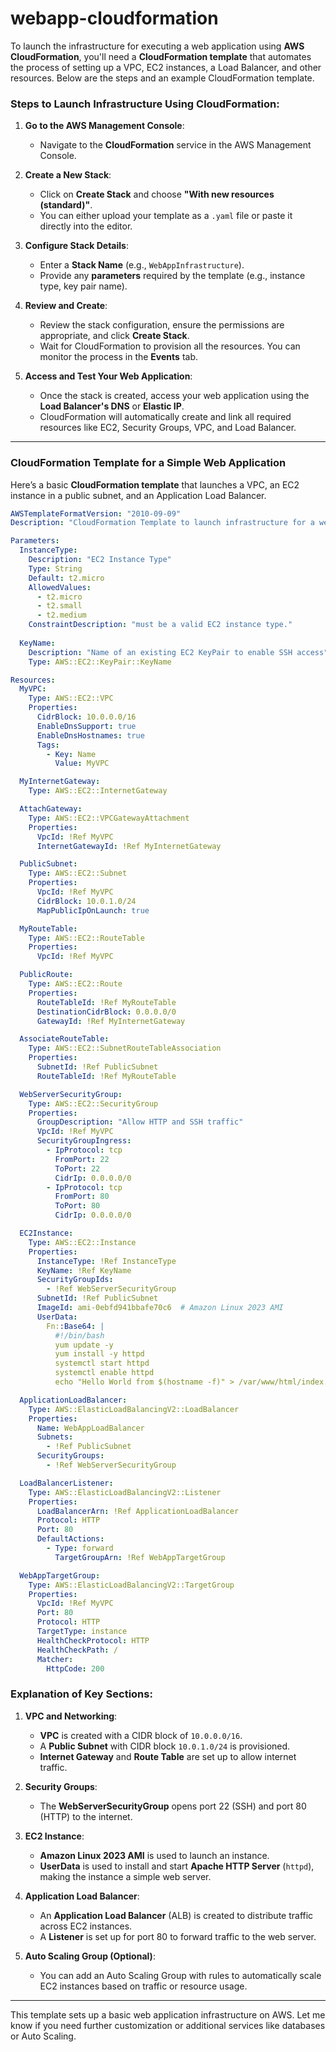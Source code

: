 # webapp-cloudformation

To launch the infrastructure for executing a web application using **AWS CloudFormation**, you'll need a **CloudFormation template** that automates the process of setting up a VPC, EC2 instances, a Load Balancer, and other resources. Below are the steps and an example CloudFormation template.

### **Steps to Launch Infrastructure Using CloudFormation:**

1. **Go to the AWS Management Console**:
   - Navigate to the **CloudFormation** service in the AWS Management Console.

2. **Create a New Stack**:
   - Click on **Create Stack** and choose **"With new resources (standard)"**.
   - You can either upload your template as a `.yaml` file or paste it directly into the editor.

3. **Configure Stack Details**:
   - Enter a **Stack Name** (e.g., `WebAppInfrastructure`).
   - Provide any **parameters** required by the template (e.g., instance type, key pair name).

4. **Review and Create**:
   - Review the stack configuration, ensure the permissions are appropriate, and click **Create Stack**.
   - Wait for CloudFormation to provision all the resources. You can monitor the process in the **Events** tab.

5. **Access and Test Your Web Application**:
   - Once the stack is created, access your web application using the **Load Balancer's DNS** or **Elastic IP**.
   - CloudFormation will automatically create and link all required resources like EC2, Security Groups, VPC, and Load Balancer.

---

### **CloudFormation Template for a Simple Web Application**

Here’s a basic **CloudFormation template** that launches a VPC, an EC2 instance in a public subnet, and an Application Load Balancer.

```yaml
AWSTemplateFormatVersion: "2010-09-09"
Description: "CloudFormation Template to launch infrastructure for a web application."

Parameters:
  InstanceType:
    Description: "EC2 Instance Type"
    Type: String
    Default: t2.micro
    AllowedValues:
      - t2.micro
      - t2.small
      - t2.medium
    ConstraintDescription: "must be a valid EC2 instance type."
  
  KeyName:
    Description: "Name of an existing EC2 KeyPair to enable SSH access"
    Type: AWS::EC2::KeyPair::KeyName

Resources:
  MyVPC:
    Type: AWS::EC2::VPC
    Properties:
      CidrBlock: 10.0.0.0/16
      EnableDnsSupport: true
      EnableDnsHostnames: true
      Tags:
        - Key: Name
          Value: MyVPC

  MyInternetGateway:
    Type: AWS::EC2::InternetGateway

  AttachGateway:
    Type: AWS::EC2::VPCGatewayAttachment
    Properties:
      VpcId: !Ref MyVPC
      InternetGatewayId: !Ref MyInternetGateway

  PublicSubnet:
    Type: AWS::EC2::Subnet
    Properties:
      VpcId: !Ref MyVPC
      CidrBlock: 10.0.1.0/24
      MapPublicIpOnLaunch: true

  MyRouteTable:
    Type: AWS::EC2::RouteTable
    Properties:
      VpcId: !Ref MyVPC

  PublicRoute:
    Type: AWS::EC2::Route
    Properties:
      RouteTableId: !Ref MyRouteTable
      DestinationCidrBlock: 0.0.0.0/0
      GatewayId: !Ref MyInternetGateway

  AssociateRouteTable:
    Type: AWS::EC2::SubnetRouteTableAssociation
    Properties:
      SubnetId: !Ref PublicSubnet
      RouteTableId: !Ref MyRouteTable

  WebServerSecurityGroup:
    Type: AWS::EC2::SecurityGroup
    Properties:
      GroupDescription: "Allow HTTP and SSH traffic"
      VpcId: !Ref MyVPC
      SecurityGroupIngress:
        - IpProtocol: tcp
          FromPort: 22
          ToPort: 22
          CidrIp: 0.0.0.0/0
        - IpProtocol: tcp
          FromPort: 80
          ToPort: 80
          CidrIp: 0.0.0.0/0

  EC2Instance:
    Type: AWS::EC2::Instance
    Properties:
      InstanceType: !Ref InstanceType
      KeyName: !Ref KeyName
      SecurityGroupIds:
        - !Ref WebServerSecurityGroup
      SubnetId: !Ref PublicSubnet
      ImageId: ami-0ebfd941bbafe70c6  # Amazon Linux 2023 AMI
      UserData:
        Fn::Base64: |
          #!/bin/bash
          yum update -y
          yum install -y httpd
          systemctl start httpd
          systemctl enable httpd
          echo "Hello World from $(hostname -f)" > /var/www/html/index.html

  ApplicationLoadBalancer:
    Type: AWS::ElasticLoadBalancingV2::LoadBalancer
    Properties:
      Name: WebAppLoadBalancer
      Subnets:
        - !Ref PublicSubnet
      SecurityGroups:
        - !Ref WebServerSecurityGroup

  LoadBalancerListener:
    Type: AWS::ElasticLoadBalancingV2::Listener
    Properties:
      LoadBalancerArn: !Ref ApplicationLoadBalancer
      Protocol: HTTP
      Port: 80
      DefaultActions:
        - Type: forward
          TargetGroupArn: !Ref WebAppTargetGroup

  WebAppTargetGroup:
    Type: AWS::ElasticLoadBalancingV2::TargetGroup
    Properties:
      VpcId: !Ref MyVPC
      Port: 80
      Protocol: HTTP
      TargetType: instance
      HealthCheckProtocol: HTTP
      HealthCheckPath: /
      Matcher:
        HttpCode: 200
```

### **Explanation of Key Sections**:
1. **VPC and Networking**:
   - **VPC** is created with a CIDR block of `10.0.0.0/16`.
   - A **Public Subnet** with CIDR block `10.0.1.0/24` is provisioned.
   - **Internet Gateway** and **Route Table** are set up to allow internet traffic.

2. **Security Groups**:
   - The **WebServerSecurityGroup** opens port 22 (SSH) and port 80 (HTTP) to the internet.

3. **EC2 Instance**:
   - **Amazon Linux 2023 AMI** is used to launch an instance.
   - **UserData** is used to install and start **Apache HTTP Server** (`httpd`), making the instance a simple web server.

4. **Application Load Balancer**:
   - An **Application Load Balancer** (ALB) is created to distribute traffic across EC2 instances.
   - A **Listener** is set up for port 80 to forward traffic to the web server.

5. **Auto Scaling Group (Optional)**:
   - You can add an Auto Scaling Group with rules to automatically scale EC2 instances based on traffic or resource usage.

---

This template sets up a basic web application infrastructure on AWS. Let me know if you need further customization or additional services like databases or Auto Scaling.
